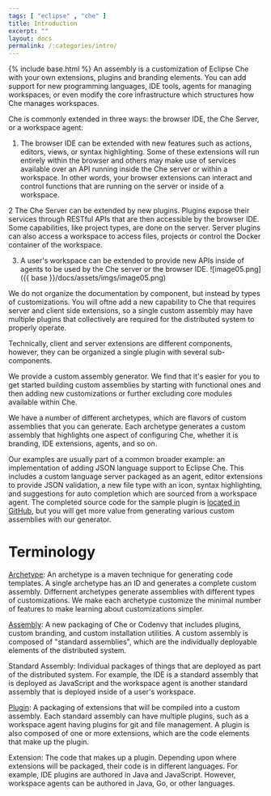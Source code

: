 ```yaml
---
tags: [ "eclipse" , "che" ]
title: Introduction
excerpt: ""
layout: docs
permalink: /:categories/intro/
---
```

{% include base.html %}
An assembly is a customization of Eclipse Che with your own extensions, plugins and branding elements. You can add support for new programming languages, IDE tools, agents for managing workspaces, or even modify the core infrastructure which structures how Che manages workspaces.

Che is commonly extended in three ways: the browser IDE, the Che Server, or a workspace agent:

1. The browser IDE can be extended with new features such as actions, editors, views, or syntax highlighting. Some of these extensions will run entirely within the browser and others may make use of services available over an API running inside the Che server or within a workspace. In other words, your browser extensions can interact and control functions that are running on the server or inside of a workspace.

2 The Che Server can be extended by new plugins. Plugins expose their services through RESTful APIs that are then accessible by the browser IDE. Some capabilities, like project types, are done on the server. Server plugins can also access a workspace to access files, projects or control the Docker container of the workspace.

3. A user's workspace can be extended to provide new APIs inside of agents to be used by the Che server or the browser IDE.
![image05.png]({{ base }}/docs/assets/imgs/image05.png)  

We do not organize the documentation by component, but instead by types of customizations. You will oftne add a new capability to Che that requires server and client side extensions, so a single custom assembly may have multiple plugins that collectively are required for the distributed system to properly operate.

Technically, client and server extensions are different components, however, they can be organized a single plugin with several sub-components.

We provide a custom assembly generator. We find that it's easier for you to get started building custom assemblies by starting with functional ones and then adding new customizations or further excluding core modules available within Che.

We have a number of different archetypes, which are flavors of custom assemblies that you can generate. Each archetype generates a custom assembly that highlights one aspect of configuring Che, whether it is branding, IDE extensions, agents, and so on.

Our examples are usually part of a common broader example: an implementation of adding JSON language support to Eclipse Che. This includes a custom language server packaged as an agent, editor extensions to provide JSON validation, a new file type with an icon, syntax highlighting, and suggestions for auto completion which are sourced from a workspace agent. The completed source code for the sample plugin is [located in GitHub](https://github.com/eclipse/che/tree/master/samples/sample-plugin-json), but you will get more value from generating various custom assemblies with our generator.

# Terminology
[Archetype]({{base}}{{site.links["assemblies-archetype"]}}): An archetype is a maven technique for generating code templates. A single archetype has an ID and generates a complete custom assembly. Differnent archetypes generate assemblies with different types of customizations. We make each archetype customize the minimal number of features to make learning about customizations simpler.

[Assembly]({{base}}{{site.links["assemblies-assembly-lifecycle"]}}): A new packaging of Che or Codenvy that includes plugins, custom branding, and custom installation utilities. A custom assembly is composed of "standard assemblies", which are the individually deployable elements of the distributed system.

Standard Assembly: Individual packages of things that are deployed as part of the distributed system. For example, the IDE is a standard assembly that is deployed as JavaScript and the workspace agent is another standard assembly that is deployed inside of a user's workspace.

[Plugin]({{base}}{{site.links["assemblies-plugin-lifecycle"]}}): A packaging of extensions that will be compiled into a custom assembly. Each standard assembly can have multiple plugins, such as a workspace agent having plugins for git and file management. A plugin is also composed of one or more extensions, which are the code elements that make up the plugin.

Extension: The code that makes up a plugin. Depending upon where extensions will be packaged, their code is in different languages. For example, IDE plugins are authored in Java and JavaScript. However, workspace agents can be authored in Java, Go, or other languages.